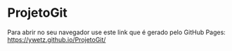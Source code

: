 # ProjetoGit
Para abrir no seu navegador use este link que é gerado pelo GitHub Pages: https://ywetz.github.io/ProjetoGit/
